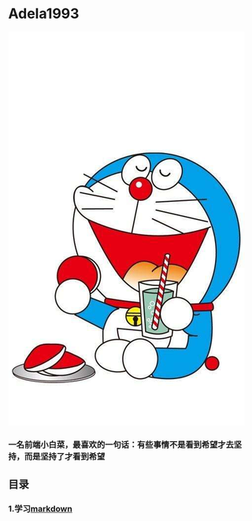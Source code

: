 # Adela1993


![](/markdown/叮当猫.jpg)

### 一名前端小白菜，最喜欢的一句话：有些事情不是看到希望才去坚持，而是坚持了才看到希望

## 目录
### 1.学习[markdown](https://github.com/Adelamyx/Adela1993/blob/master/markdown/markdown.md)
